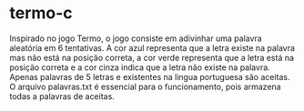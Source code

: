 # termo-c
Inspirado no jogo Termo, o jogo consiste em adivinhar uma palavra aleatória em 6 tentativas. A cor azul representa que a letra existe na palavra mas não está na posição correta, a cor verde representa que a letra está na posição correta e a cor cinza indica que a letra não existe na palavra. Apenas palavras de 5 letras e existentes na lingua portuguesa são aceitas. O arquivo palavras.txt é essencial para o funcionamento, pois armazena todas a palavras de aceitas.
